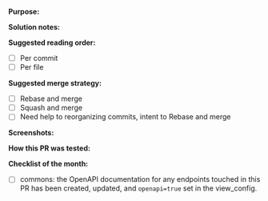 **Purpose:**
<!-- Why do we need this? -->

**Solution notes:**
<!-- How do we solve it? Any caveats? -->

**Suggested reading order:**

- [ ] Per commit
- [ ] Per file

**Suggested merge strategy:**

- [ ] Rebase and merge
- [ ] Squash and merge
- [ ] Need help to reorganizing commits, intent to Rebase and merge

**Screenshots:**
<!-- For any visual changes. -->

**How this PR was tested:**

**Checklist of the month:**

- [ ] commons: the OpenAPI documentation for any endpoints touched in this PR has been created, updated, and `openapi=true` set in the view_config.
